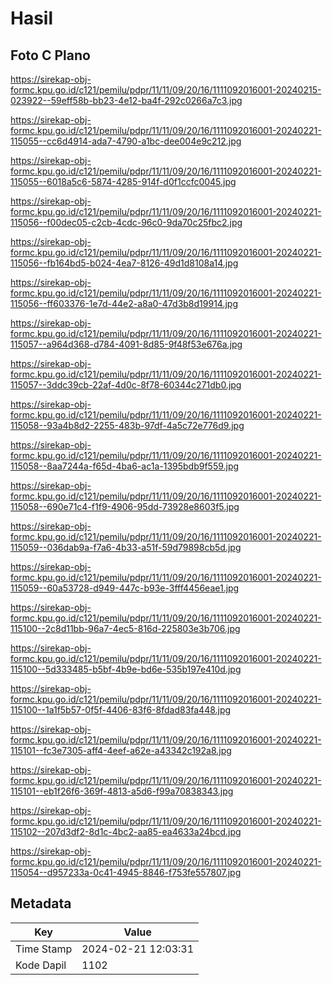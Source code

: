 # Hasil

## Foto C Plano

https://sirekap-obj-formc.kpu.go.id/c121/pemilu/pdpr/11/11/09/20/16/1111092016001-20240215-023922--59eff58b-bb23-4e12-ba4f-292c0266a7c3.jpg

https://sirekap-obj-formc.kpu.go.id/c121/pemilu/pdpr/11/11/09/20/16/1111092016001-20240221-115055--cc6d4914-ada7-4790-a1bc-dee004e9c212.jpg

https://sirekap-obj-formc.kpu.go.id/c121/pemilu/pdpr/11/11/09/20/16/1111092016001-20240221-115055--6018a5c6-5874-4285-914f-d0f1ccfc0045.jpg

https://sirekap-obj-formc.kpu.go.id/c121/pemilu/pdpr/11/11/09/20/16/1111092016001-20240221-115056--f00dec05-c2cb-4cdc-96c0-9da70c25fbc2.jpg

https://sirekap-obj-formc.kpu.go.id/c121/pemilu/pdpr/11/11/09/20/16/1111092016001-20240221-115056--fb164bd5-b024-4ea7-8126-49d1d8108a14.jpg

https://sirekap-obj-formc.kpu.go.id/c121/pemilu/pdpr/11/11/09/20/16/1111092016001-20240221-115056--ff603376-1e7d-44e2-a8a0-47d3b8d19914.jpg

https://sirekap-obj-formc.kpu.go.id/c121/pemilu/pdpr/11/11/09/20/16/1111092016001-20240221-115057--a964d368-d784-4091-8d85-9f48f53e676a.jpg

https://sirekap-obj-formc.kpu.go.id/c121/pemilu/pdpr/11/11/09/20/16/1111092016001-20240221-115057--3ddc39cb-22af-4d0c-8f78-60344c271db0.jpg

https://sirekap-obj-formc.kpu.go.id/c121/pemilu/pdpr/11/11/09/20/16/1111092016001-20240221-115058--93a4b8d2-2255-483b-97df-4a5c72e776d9.jpg

https://sirekap-obj-formc.kpu.go.id/c121/pemilu/pdpr/11/11/09/20/16/1111092016001-20240221-115058--8aa7244a-f65d-4ba6-ac1a-1395bdb9f559.jpg

https://sirekap-obj-formc.kpu.go.id/c121/pemilu/pdpr/11/11/09/20/16/1111092016001-20240221-115058--690e71c4-f1f9-4906-95dd-73928e8603f5.jpg

https://sirekap-obj-formc.kpu.go.id/c121/pemilu/pdpr/11/11/09/20/16/1111092016001-20240221-115059--036dab9a-f7a6-4b33-a51f-59d79898cb5d.jpg

https://sirekap-obj-formc.kpu.go.id/c121/pemilu/pdpr/11/11/09/20/16/1111092016001-20240221-115059--60a53728-d949-447c-b93e-3fff4456eae1.jpg

https://sirekap-obj-formc.kpu.go.id/c121/pemilu/pdpr/11/11/09/20/16/1111092016001-20240221-115100--2c8d11bb-96a7-4ec5-816d-225803e3b706.jpg

https://sirekap-obj-formc.kpu.go.id/c121/pemilu/pdpr/11/11/09/20/16/1111092016001-20240221-115100--5d333485-b5bf-4b9e-bd6e-535b197e410d.jpg

https://sirekap-obj-formc.kpu.go.id/c121/pemilu/pdpr/11/11/09/20/16/1111092016001-20240221-115100--1a1f5b57-0f5f-4406-83f6-8fdad83fa448.jpg

https://sirekap-obj-formc.kpu.go.id/c121/pemilu/pdpr/11/11/09/20/16/1111092016001-20240221-115101--fc3e7305-aff4-4eef-a62e-a43342c192a8.jpg

https://sirekap-obj-formc.kpu.go.id/c121/pemilu/pdpr/11/11/09/20/16/1111092016001-20240221-115101--eb1f26f6-369f-4813-a5d6-f99a70838343.jpg

https://sirekap-obj-formc.kpu.go.id/c121/pemilu/pdpr/11/11/09/20/16/1111092016001-20240221-115102--207d3df2-8d1c-4bc2-aa85-ea4633a24bcd.jpg

https://sirekap-obj-formc.kpu.go.id/c121/pemilu/pdpr/11/11/09/20/16/1111092016001-20240221-115054--d957233a-0c41-4945-8846-f753fe557807.jpg


## Metadata

| Key        | Value               |
| ---------- | ------------------- |
| Time Stamp | 2024-02-21 12:03:31 |
| Kode Dapil | 1102                |



